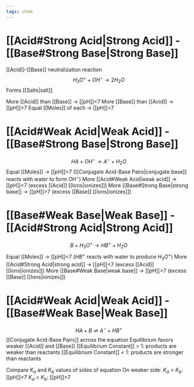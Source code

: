 ```yaml
---
tags: chem
---
```

# [[Acid#Strong Acid|Strong Acid]] - [[Base#Strong Base|Strong Base]]
[[Acid]]-[[Base]] neutralization reaction
$$ H_3O^++OH^- \rightarrow 2H_2O $$
Forms [[Salts|salt]]

More [[Acid]] than [[Base]] → [[pH]]<7
More [[Base]] than [[Acid]] → [[pH]]>7
Equal [[Moles]] of each → [[pH]]=7
# [[Acid#Weak Acid|Weak Acid]] - [[Base#Strong Base|Strong Base]]
$$ HA+OH^-\rightarrow A^-+H_2O $$
Equal [[Moles]] → [[pH]]>7 ([[Conjugate Acid-Base Pairs|conjugate base]] reacts with water to form $OH^-$)
More [[Acid#Weak Acid|weak acid]] → [[pH]]<7 (excess [[Acid]] [[Ions|ionizes]])
More [[Base#Strong Base|strong base]] → [[pH]]>7 (excess [[Base]] [[Ions|ionizes]])
# [[Base#Weak Base|Weak Base]] - [[Acid#Strong Acid|Strong Acid]]
$$ B+H_3O^+ \rightarrow HB^++ H_2O $$
Equal [[Moles]] → [[pH]]<7 ($HB^+$ reacts with water to produce $H_3O^+$)
More [[Acid#Strong Acid|strong acid]] → [[pH]]<7 (excess [[Acid]] [[Ions|ionizes]])
More [[Base#Weak Base|weak base]] → [[pH]]>7 (excess [[Base]] [[Ions|ionizes]])
# [[Acid#Weak Acid|Weak Acid]] - [[Base#Weak Base|Weak Base]]
$$ HA+B \rightleftharpoons A^-+HB^+ $$
[[Conjugate Acid-Base Pairs]] across the equation
Equilibrium favors weaker [[Acid]] and [[Base]]
[[Equilibrium Constant]] > 1: products are weaker than reactants
[[Equilibrium Constant]] < 1: products are stronger than reactants

Compare $K_a$ and $K_b$ values of sides of equation
On weaker side:
$K_a$ > $K_b$: [[pH]]<7
$K_a$ < $K_b$: [[pH]]>7